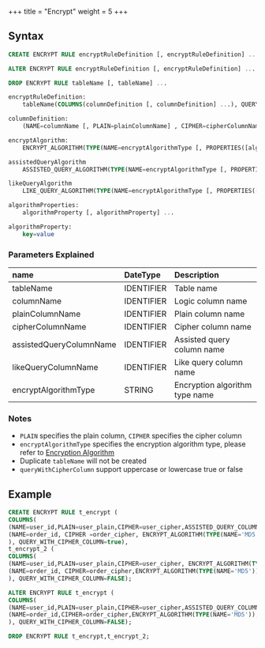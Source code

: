 +++
title = "Encrypt"
weight = 5
+++

## Syntax

```sql
CREATE ENCRYPT RULE encryptRuleDefinition [, encryptRuleDefinition] ...

ALTER ENCRYPT RULE encryptRuleDefinition [, encryptRuleDefinition] ...

DROP ENCRYPT RULE tableName [, tableName] ...

encryptRuleDefinition:
    tableName(COLUMNS(columnDefinition [, columnDefinition] ...), QUERY_WITH_CIPHER_COLUMN=queryWithCipherColumn)

columnDefinition:
    (NAME=columnName [, PLAIN=plainColumnName] , CIPHER=cipherColumnName [, ASSISTED_QUERY_COLUMN=assistedQueryColumnName] [, LIKE_QUERY_COLUMN=likeQueryColumnName], encryptAlgorithm [, assistedQueryAlgorithm] [, likeQueryAlgorithm] [, QUERY_WITH_CIPHER_COLUMN=queryWithCipherColumn])

encryptAlgorithm:
    ENCRYPT_ALGORITHM(TYPE(NAME=encryptAlgorithmType [, PROPERTIES([algorithmProperties] )] ))

assistedQueryAlgorithm
    ASSISTED_QUERY_ALGORITHM(TYPE(NAME=encryptAlgorithmType [, PROPERTIES([algorithmProperties] )] ))

likeQueryAlgorithm
    LIKE_QUERY_ALGORITHM(TYPE(NAME=encryptAlgorithmType [, PROPERTIES([algorithmProperties] )] ))

algorithmProperties:
    algorithmProperty [, algorithmProperty] ...

algorithmProperty:
    key=value                          
```

### Parameters Explained
| name                    | DateType   | Description                    |
|:------------------------|:-----------|:-------------------------------|
| tableName               | IDENTIFIER | Table name                     |
| columnName              | IDENTIFIER | Logic column name              |
| plainColumnName         | IDENTIFIER | Plain column name              |
| cipherColumnName        | IDENTIFIER | Cipher column name             |
| assistedQueryColumnName | IDENTIFIER | Assisted query column name     |
| likeQueryColumnName     | IDENTIFIER | Like query column name         |
| encryptAlgorithmType    | STRING     | Encryption algorithm type name |

### Notes 

- `PLAIN` specifies the plain column, `CIPHER` specifies the cipher column
- `encryptAlgorithmType` specifies the encryption algorithm type, please refer to [Encryption Algorithm](/en/user-manual/common-config/builtin-algorithm/encrypt/)
- Duplicate `tableName` will not be created
- `queryWithCipherColumn` support uppercase or lowercase true or false

## Example

```sql
CREATE ENCRYPT RULE t_encrypt (
COLUMNS(
(NAME=user_id,PLAIN=user_plain,CIPHER=user_cipher,ASSISTED_QUERY_COLUMN=user_assisted,LIKE_QUERY_COLUMN=user_like,ENCRYPT_ALGORITHM(TYPE(NAME='AES',PROPERTIES('aes-key-value'='123456abc'))),ASSISTED_QUERY_ALGORITHM(TYPE(NAME='MD5')), LIKE_QUERY_ALGORITHM(TYPE(NAME='CHAR_DIGEST_LIKE'))),
(NAME=order_id, CIPHER =order_cipher, ENCRYPT_ALGORITHM(TYPE(NAME='MD5')), QUERY_WITH_CIPHER_COLUMN=FALSE)
), QUERY_WITH_CIPHER_COLUMN=true),
t_encrypt_2 (
COLUMNS(
(NAME=user_id,PLAIN=user_plain,CIPHER=user_cipher, ENCRYPT_ALGORITHM(TYPE(NAME='AES',PROPERTIES('aes-key-value'='123456abc')))),
(NAME=order_id, CIPHER=order_cipher,ENCRYPT_ALGORITHM(TYPE(NAME='MD5')))
), QUERY_WITH_CIPHER_COLUMN=FALSE);

ALTER ENCRYPT RULE t_encrypt (
COLUMNS(
(NAME=user_id,PLAIN=user_plain,CIPHER=user_cipher,ASSISTED_QUERY_COLUMN=user_assisted,LIKE_QUERY_COLUMN=user_like,ENCRYPT_ALGORITHM(TYPE(NAME='AES',PROPERTIES('aes-key-value'='123456'))),ASSISTED_QUERY_ALGORITHM(TYPE(NAME='MD5')), LIKE_QUERY_ALGORITHM(TYPE(NAME='CHAR_DIGEST_LIKE'))),
(NAME=order_id,CIPHER=order_cipher,ENCRYPT_ALGORITHM(TYPE(NAME='MD5')), QUERY_WITH_CIPHER_COLUMN=true)
), QUERY_WITH_CIPHER_COLUMN=FALSE);

DROP ENCRYPT RULE t_encrypt,t_encrypt_2;
```
